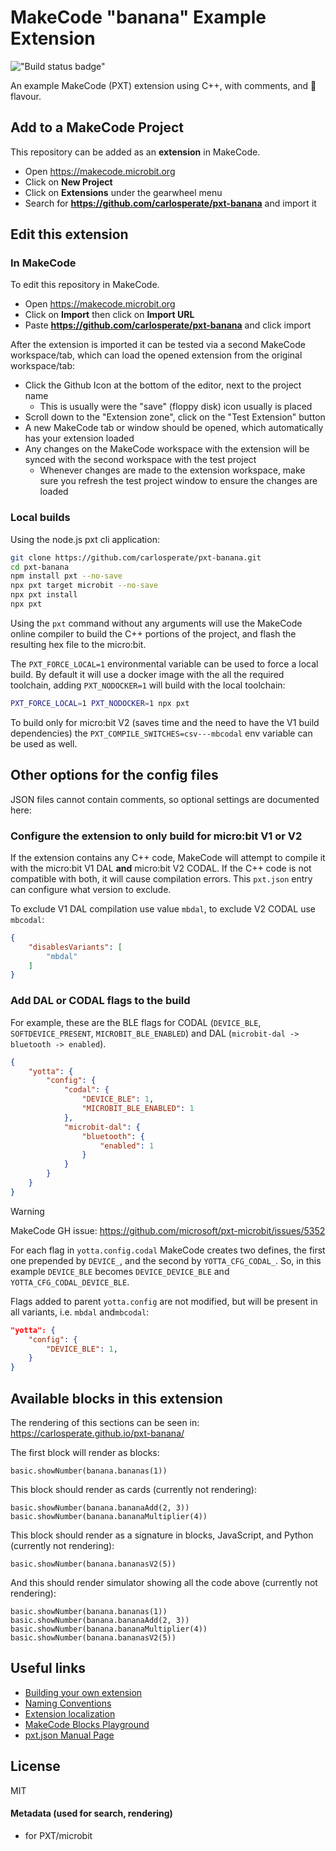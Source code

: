 # MakeCode "banana" Example Extension

 !["Build status badge"](https://github.com/carlosperate/pxt-banana/workflows/MakeCode/badge.svg)

An example MakeCode (PXT) extension using C++, with comments, and 🍌 flavour.

## Add to a MakeCode Project

This repository can be added as an **extension** in MakeCode.

- Open https://makecode.microbit.org
- Click on **New Project**
- Click on **Extensions** under the gearwheel menu
- Search for **https://github.com/carlosperate/pxt-banana** and import it

## Edit this extension

### In MakeCode

To edit this repository in MakeCode.

- Open https://makecode.microbit.org
- Click on **Import** then click on **Import URL**
- Paste **https://github.com/carlosperate/pxt-banana** and click import

After the extension is imported it can be tested via a second MakeCode
workspace/tab, which can load the opened extension from the original
workspace/tab:

- Click the Github Icon at the bottom of the editor, next to the project name
    - This is usually were the "save" (floppy disk) icon usually is placed
- Scroll down to the "Extension zone", click on the "Test Extension" button
- A new MakeCode tab or window should be opened, which automatically has your
  extension loaded
- Any changes on the MakeCode workspace with the extension will be synced with
  the second workspace with the test project
    - Whenever changes are made to the extension workspace, make sure you
      refresh the test project window to ensure the changes are loaded

### Local builds

Using the node.js pxt cli application:

```bash
git clone https://github.com/carlosperate/pxt-banana.git
cd pxt-banana
npm install pxt --no-save
npx pxt target microbit --no-save
npx pxt install
npx pxt
```

Using the `pxt` command without any arguments will use the MakeCode online
compiler to build the C++ portions of the project, and flash the resulting
hex file to the micro:bit.

The `PXT_FORCE_LOCAL=1` environmental variable can be used to force a local
build. By default it will use a docker image with the all the required
toolchain, adding `PXT_NODOCKER=1` will build with the local toolchain:

```bash
PXT_FORCE_LOCAL=1 PXT_NODOCKER=1 npx pxt
```

To build only for micro:bit V2 (saves time and the need to have the V1
build dependencies) the `PXT_COMPILE_SWITCHES=csv---mbcodal` env variable
can be used as well.

## Other options for the config files

JSON files cannot contain comments, so optional settings are documented here:

### Configure the extension to only build for micro:bit V1 or V2

If the extension contains any C++ code, MakeCode will attempt to compile it
with the micro:bit V1 DAL **and** micro:bit V2 CODAL.
If the C++ code is not compatible with both, it will cause compilation errors.
This `pxt.json` entry can configure what version to exclude.

To exclude V1 DAL compilation use value `mbdal`, to exclude V2 CODAL use
`mbcodal`:

```json
{
    "disablesVariants": [
        "mbdal"
    ]
}
```

### Add DAL or CODAL flags to the build

For example, these are the BLE flags for CODAL (`DEVICE_BLE`,
`SOFTDEVICE_PRESENT`, `MICROBIT_BLE_ENABLED`) and DAL
(`microbit-dal -> bluetooth -> enabled`).

```json
{
    "yotta": {
        "config": {
            "codal": {
                "DEVICE_BLE": 1,
                "MICROBIT_BLE_ENABLED": 1
            },
            "microbit-dal": {
                "bluetooth": {
                    "enabled": 1
                }
            }
        }
    }
}
```

> [!WARNING]
> MakeCode GH issue: https://github.com/microsoft/pxt-microbit/issues/5352
> 
> For each flag in `yotta.config.codal` MakeCode creates two defines, the
> first one prepended by `DEVICE_`, and the second by `YOTTA_CFG_CODAL_`.
> So, in this example `DEVICE_BLE` becomes `DEVICE_DEVICE_BLE` and
> `YOTTA_CFG_CODAL_DEVICE_BLE`.
>
> Flags added to parent `yotta.config` are not modified, but will be
> present in all variants, i.e. `mbdal` and`mbcodal`:
> ```json
> "yotta": {
>     "config": {
>         "DEVICE_BLE": 1,
>     }
> }
> ```

## Available blocks in this extension

The rendering of this sections can be seen in:
https://carlosperate.github.io/pxt-banana/

The first block will render as blocks:

```blocks
basic.showNumber(banana.bananas(1))
```

This block should render as cards (currently not rendering):

```cards
basic.showNumber(banana.bananaAdd(2, 3))
basic.showNumber(banana.bananaMultiplier(4))
```

This block should render as a signature in blocks, JavaScript, and Python
(currently not rendering):

```sig
basic.showNumber(banana.bananasV2(5))
```

And this should render simulator showing all the code above
(currently not rendering):

```sim
basic.showNumber(banana.bananas(1))
basic.showNumber(banana.bananaAdd(2, 3))
basic.showNumber(banana.bananaMultiplier(4))
basic.showNumber(banana.bananasV2(5))
```

## Useful links

- [Building your own extension](https://makecode.com/extensions/getting-started)
- [Naming Conventions](https://makecode.com/extensions/naming-conventions)
- [Extension localization](https://makecode.com/extensions/localization)
- [MakeCode Blocks Playground](https://makecode.com/playground)
- [pxt.json Manual Page](https://makecode.com/extensions/pxt-json)

## License

MIT

#### Metadata (used for search, rendering)

* for PXT/microbit

<script src="https://makecode.com/gh-pages-embed.js"></script>
<script>makeCodeRender("{{ site.makecode.home_url }}", "{{ site.github.owner_name }}/{{ site.github.repository_name }}");</script>
